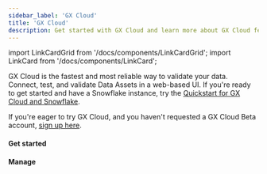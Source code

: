 ```yaml
---
sidebar_label: 'GX Cloud'
title: 'GX Cloud'
description: Get started with GX Cloud and learn more about GX Cloud features and functionality.
---
```


import LinkCardGrid from '/docs/components/LinkCardGrid';
import LinkCard from '/docs/components/LinkCard';

<p class="DocItem__header-description">GX Cloud is the fastest and most reliable way to validate your data. Connect, test, and validate Data Assets in a web-based UI. If you're ready to get started and have a Snowflake instance, try the <a href='/docs/cloud/quickstarts/snowflake_quickstart'>Quickstart for GX Cloud and Snowflake</a>.

If you're eager to try GX Cloud, and you haven't requested a GX Cloud Beta account, <a href='https://greatexpectations.io/cloud'>sign up here</a>.
</p>

#### Get started

<LinkCardGrid>
  <LinkCard topIcon label="Set up GX Cloud" description="To get the most from GX Cloud, configure your environment first." href="/docs/cloud/set_up_gx_cloud" icon="/img/small_gx_logo.png" />
  <LinkCard topIcon label="Quickstarts" description="Quickly connect GX Cloud to Data Assets stored on your Snowflake instance." href="/docs/cloud/quickstarts/snowflake_quickstart" icon="/img/small_gx_logo.png" />
</LinkCardGrid>

#### Manage

<LinkCardGrid>
  <LinkCard topIcon label="Manage Data Assets" description="Create, edit, or delete a Data Asset." href="/docs/cloud/data_assets/manage_data_assets" icon="/img/small_gx_logo.png" />
  <LinkCard topIcon label="Manage Expectations" description="Create, edit, or delete an Expectation." href="/docs/cloud/expectations/manage_expectations" icon="/img/small_gx_logo.png" />
  <LinkCard topIcon label="Manage Expectation Suites" description="Create or delete Expectation Suites." href="/docs/cloud/expectation_suites/manage_expectation_suites" icon="/img/small_gx_logo.png" />
  <LinkCard topIcon label="Manage Validations" description="Run a Validation, or view the Validation run history." href="/docs/cloud/validations/manage_validations" icon="/img/small_gx_logo.png" />
  <LinkCard topIcon label="Manage Checkpoints" description="Add, run, edit, or delete a Checkpoint." href="/docs/cloud/checkpoints/manage_checkpoints" icon="/img/small_gx_logo.png" />
  <LinkCard topIcon label="Manage users and access tokens" description="Manage GX Cloud users and access tokens." href="/docs/cloud/users/manage_users" icon="/img/small_gx_logo.png" />
</LinkCardGrid>